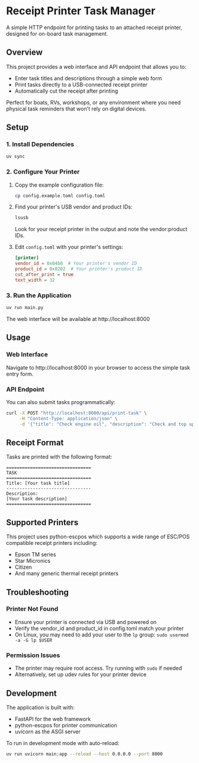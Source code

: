 # Receipt Printer Task Manager

A simple HTTP endpoint for printing tasks to an attached receipt printer, designed for on-board task management.

## Overview

This project provides a web interface and API endpoint that allows you to:
- Enter task titles and descriptions through a simple web form
- Print tasks directly to a USB-connected receipt printer
- Automatically cut the receipt after printing

Perfect for boats, RVs, workshops, or any environment where you need physical task reminders that won't rely on digital devices.

## Setup

### 1. Install Dependencies

```bash
uv sync
```

### 2. Configure Your Printer

1. Copy the example configuration file:
   ```bash
   cp config.example.toml config.toml
   ```

2. Find your printer's USB vendor and product IDs:
   ```bash
   lsusb
   ```
   Look for your receipt printer in the output and note the vendor:product IDs.

3. Edit `config.toml` with your printer's settings:
   ```toml
   [printer]
   vendor_id = 0x04b8  # Your printer's vendor ID
   product_id = 0x0202  # Your printer's product ID
   cut_after_print = true
   text_width = 32
   ```

### 3. Run the Application

```bash
uv run main.py
```

The web interface will be available at http://localhost:8000

## Usage

### Web Interface

Navigate to http://localhost:8000 in your browser to access the simple task entry form.

### API Endpoint

You can also submit tasks programmatically:

```bash
curl -X POST "http://localhost:8000/api/print-task" \
     -H "Content-Type: application/json" \
     -d '{"title": "Check engine oil", "description": "Check and top up engine oil before departure"}'
```

## Receipt Format

Tasks are printed with the following format:
```
================================
TASK
================================
Title: [Your task title]
--------------------------------
Description:
[Your task description]
================================
```

## Supported Printers

This project uses python-escpos which supports a wide range of ESC/POS compatible receipt printers including:
- Epson TM series
- Star Micronics
- Citizen
- And many generic thermal receipt printers

## Troubleshooting

### Printer Not Found
- Ensure your printer is connected via USB and powered on
- Verify the vendor_id and product_id in config.toml match your printer
- On Linux, you may need to add your user to the `lp` group: `sudo usermod -a -G lp $USER`

### Permission Issues
- The printer may require root access. Try running with `sudo` if needed
- Alternatively, set up udev rules for your printer device

## Development

The application is built with:
- FastAPI for the web framework
- python-escpos for printer communication
- uvicorn as the ASGI server

To run in development mode with auto-reload:
```bash
uv run uvicorn main:app --reload --host 0.0.0.0 --port 8000
```